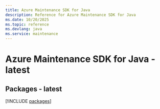 ```yaml
---
title: Azure Maintenance SDK for Java
description: Reference for Azure Maintenance SDK for Java
ms.date: 10/20/2025
ms.topic: reference
ms.devlang: java
ms.service: maintenance
---
```

# Azure Maintenance SDK for Java - latest
## Packages - latest
[!INCLUDE [packages](maintenance-index.md)]